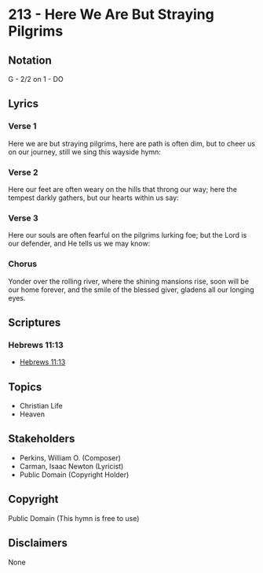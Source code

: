 # 213 - Here We Are But Straying Pilgrims

## Notation

G - 2/2 on 1 - DO

## Lyrics

### Verse 1

Here we are but straying pilgrims, here are path is often dim, but to cheer us on our journey, still we sing this wayside hymn:

### Verse 2

Here our feet are often weary on the hills that throng our way; here the tempest darkly gathers, but our hearts within us say:

### Verse 3

Here our souls are often fearful on the pilgrims lurking foe; but the Lord is our defender, and He tells us we may know:

### Chorus

Yonder over the rolling river, where the shining mansions rise, soon will be our home forever, and the smile of the blessed giver, gladens all our longing eyes.


## Scriptures

### Hebrews 11:13

- [Hebrews 11:13](https://www.biblegateway.com/passage/?search=Hebrews%2011%3A13)


## Topics

- Christian Life
- Heaven

## Stakeholders

- Perkins, William O. (Composer)
- Carman, Isaac Newton (Lyricist)
- Public Domain (Copyright Holder)

## Copyright

Public Domain
(This hymn is free to use)

## Disclaimers

None

